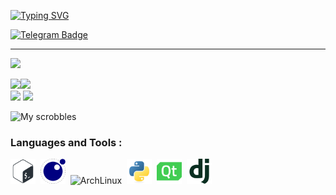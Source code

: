 [![Typing SVG](https://readme-typing-svg.demolab.com/?color=03A062&font=VT323&lines=getent+passwd+|+grep+root;...:/NorthernBlow:/bin/bash)](https://git.io/typing-svg)


<div id="badges">
<a href="https://t.me/NorthernBlow">   
  <img src="https://img.shields.io/badge/Telegram-magenta?style=for-the-badge&logo=telegram&logoColor=white" alt="Telegram Badge"/>
  </a>  
</div>

---

![](http://github-profile-summary-cards.vercel.app/api/cards/profile-details?username=NorthernBlow&theme=tokyonight) 

![](http://github-profile-summary-cards.vercel.app/api/cards/repos-per-language?username=NorthernBlow&theme=tokyonight)![](http://github-profile-summary-cards.vercel.app/api/cards/most-commit-language?username=NorthernBlow&theme=tokyonight)           
![](http://github-profile-summary-cards.vercel.app/api/cards/stats?username=NorthernBlow&theme=tokyonight) ![](http://github-profile-summary-cards.vercel.app/api/cards/productive-time?username=NorthernBlow&theme=tokyonight&utcOffset=3) 
                             
![My scrobbles](https://lastfm-recently-played.vercel.app/api?user=Accept_the_Pain&count=1)


### Languages and Tools :

<div>
  <img src="https://github.com/devicons/devicon/blob/master/icons/bash/bash-plain.svg" title="bash" alt="bash" wirth="40" height="40"/>&nbsp;
  <img src="https://github.com/devicons/devicon/blob/master/icons/lua/lua-original.svg" title="Lua" alt="Lua" wirth="40" height="40"/>&nbsp;
  <img src="https://github.com/simple-icons/simple-icons/blob/develop/icons/archlinux.svg" title="ArchLinux" alt="ArchLinux" wirth="40" height="40"/>&nbsp;
  <img src="https://github.com/devicons/devicon/blob/master/icons/python/python-original.svg" title="Python" alt="Python" wirth="40" height="40"/>&nbsp;
  <img src="https://github.com/devicons/devicon/blob/master/icons/qt/qt-original.svg" title="PyQt5" alt="PyQT5" wirth="40" height="40"/>&nbsp;
  <img src="https://github.com/devicons/devicon/blob/master/icons/django/django-plain.svg" title="Django" alt="Django" wirth="40" height="40"/>&nbsp;
  
